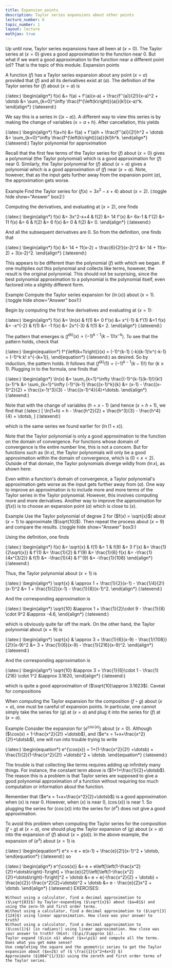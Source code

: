 ```yaml
---
title: Expansion points
description: Taylor series expansions about other points
lecture_number: 6
topic_number: 1
layout: lecture
mathjax: true
---
```

Up until now, Taylor series expansions have all been at ($x=0$). The Taylor series at ($x=0$) gives a good approximation to the function near 0. But what if we want a good approximation to the function near a different point ($a$)? That is the topic of this module.
Expansion points

A function ($f$) has a Taylor series expansion about any point ($x=a$) provided that ($f$) and all its derivatives exist at ($a$). The definition of the Taylor series for ($f$) about ($x=a$) is

(:latex:) \begin{align*} f(x) &= f(a) + f'(a)(x-a) + \frac{f''(a)}{2!}(x-a)^2 + \dotsb
&= \sum_{k=0}^\infty \frac{f^{\left(k\right)}(a)}{k!}(x-a)^k. \end{align*} (:latexend:)

We say this is a series in ($(x-a)$). A different way to view this series is by making the change of variables ($x = a+h$). After cancellation, this yields

(:latex:) \begin{align*} f(a+h) &= f(a) + f'(a)h + \frac{f''(a)}{2!}h^2 + \dotsb
&= \sum_{k=0}^\infty \frac{f^{\left(k\right)}(a)}{k!}h^k. \end{align*} (:latexend:)
Taylor polynomial for approximation

Recall that the first few terms of the Taylor series for ($f$) about ($x=0$) gives a polynomial (the Taylor polynomial) which is a good approximation for ($f$) near 0. Similarly, the Taylor polynomial for ($f$) about ($x=a$) gives a polynomial which is a good approximation of ($f$) near ($x=a$). Note, however, that as the input gets further away from the expansion point ($a$), the approximation gets worse.

Example Find the Taylor series for ($f(x) = 3x^2-x+4$) about ($x=2$). (:toggle hide show="Answer" box2:)

Computing the derivatives, and evaluating at ($x=2$), one finds

(:latex:) \begin{align*} f(x) &= 3x^2-x+4 & f(2) &= 14
f'(x) &= 6x-1 & f'(2) &= 11
f(x) &= 6 & f(2) &= 6
f(x) &= 0 & f(2) &= 0. \end{align*} (:latexend:)

And all the subsequent derivatives are 0. So from the definition, one finds that

(:latex:) \begin{align*} f(x) &= 14 + 11(x-2) + \frac{6}{2!}(x-2)^2
&= 14 + 11(x-2) + 3(x-2)^2. \end{align*} (:latexend:)

This appears to be different than the polynomial ($f$) with which we began. If one multiplies out this polynomial and collects like terms, however, the result is the original polynomial. This should not be surprising, since the best polynomial approximation to a polynomial is the polynomial itself, even factored into a slightly different form.

Example Compute the Taylor series expansion for ($\ln(x)$) about ($x=1$). (:toggle hide show="Answer" box1:)

Begin by computing the first few derivatives and evaluating at ($x=1$):

(:latex:) \begin{align*} f(x) &= \ln(x) & f(1) &= 0
f'(x) &= x^{-1} & f'(1) &=1
f(x) &= -x^{-2} & f(1) &= -1
f(x) &= 2x^{-3} & f(1) &= 2. \end{align*} (:latexend:)

The pattern that emerges is ($f^{\left(k\right)}(x) = (-1)^{k-1}(k-1)!x^{-k}$). To see that the pattern holds, check that

(:latex:) \begin{equation*} f^{\left(k+1\right)}(x) = (-1)^{k-1} (-k)(k-1)!x^{-k-1} = (-1)^k k! x^{-(k+1)}, \end{equation*} (:latexend:) as desired. So by induction, the pattern holds. It follows that ($f^{\left(k\right)}(1) = (-1)^{k-1}(k-1)!$) for ($k \geq 1$). Plugging in to the formula, one finds that

(:latex:) \begin{align*} \ln(x) &= \sum_{k=1}^\infty \frac{(-1)^{k-1}(k-1)!}{k!}(x-1)^k
&= \sum_{k=1}^\infty (-1)^{k-1} \frac{(x-1)^k}{k}
&= (x-1) - \frac{(x-1)^2}{2} + \frac{(x-1)^3}{3} - \frac{(x-1)^4}{4}+\dotsb. \end{align*} (:latexend:)

Note that with the change of variables ($h = x-1$) (and hence ($x = h+1$), we find that (:latex:) \[ \ln(1+h) = h - \frac{h^2}{2} + \frac{h^3}{3} - \frac{h^4}{4} + \dotsb, \] (:latexend:)

which is the same series we found earlier for ($\ln(1+x)$).

Note that the Taylor polynomial is only a good approximation to the function on the domain of convergence. For functions whose domain of convergence is the entire number line, this is not a concern. But for functions such as ($\ln x$), the Taylor polynomials will only be a good approximation within the domain of convergence, which is ($0 < x < 2$). Outside of that domain, the Taylor polynomials diverge wildly from ($\ln x$), as shown here:

Even within a function's domain of convergence, a Taylor polynomial's approximation gets worse as the input gets further away from ($a$). One way to improve an approximation is to include more and more terms of the Taylor series in the Taylor polynomial. However, this involves computing more and more derivatives. Another way to improve the approximation for ($f(x)$) is to choose an expansion point ($a$) which is close to ($x$).

Example Use the Taylor polynomial of degree 2 for ($f(x) = \sqrt{x}$) about ($x=1$) to approximate ($\sqrt{10}$). Then repeat the process about ($x=9$) and compare the results. (:toggle hide show="Answer" box3:)

Using the definition, one finds

(:latex:) \begin{align*} f(x) &= \sqrt{x} & f(1) &= 1 & f(9) &= 3
f'(x) &= \frac{1}{2\sqrt{x}} & f'(1) &= \frac{1}{2} & f'(9) &= \frac{1}{6}
f(x) &= -\frac{1}{4x^{3/2}} & f(1) &= -\frac{1}{4} & f''(9) &= -\frac{1}{108} \end{align*} (:latexend:)

Thus, the Taylor polynomial about ($x=1$) is

(:latex:) \begin{align*} \sqrt{x} & \approx 1 + \frac{1}{2}(x-1) - \frac{1/4}{2!}(x-1)^2
&= 1 + \frac{1}{2}(x-1) - \frac{1}{8}(x-1)^2. \end{align*} (:latexend:)

And the corresponding approximation is

(:latex:) \begin{align*} \sqrt{10} &\approx 1 + \frac{1}{2}\cdot 9 - \frac{1}{8} \cdot 9^2
&\approx -4.6, \end{align*} (:latexend:)

which is obviously quite far off the mark. On the other hand, the Taylor polynomial about ($x=9$) is

(:latex:) \begin{align*} \sqrt{x} & \approx 3 + \frac{1}{6}(x-9) - \frac{1/{108}}{2!}(x-9)^2
&= 3 + \frac{1}{6}(x-9) - \frac{1}{216}(x-9)^2. \end{align*} (:latexend:)

And the corresponding approximation is

(:latex:) \begin{align*} \sqrt{10} &\approx 3 + \frac{1}{6}\cdot 1 - \frac{1}{216} \cdot 1^2
&\approx 3.1620, \end{align*} (:latexend:)

which is quite a good approximation of ($\sqrt{10}\approx 3.1623$).
Caveat for compositions

When computing the Taylor expansion for the composition ($f \circ g$) about ($x=a$), one must be careful of expansion points. In particular, one cannot simply take the series for ($g$) at ($x=a$) and plug it into the series for ($f$) at ($x=a$).

Example Consider the expansion for ($e^{\cos(x)}$) about ($x=0$). Although ($\cos(x) = 1-\frac{x^2}{2!} +\dotsb$), and ($e^x = 1+x+\frac{x^2}{2!}+\dotsb$), one will run into trouble trying to write

(:latex:) \begin{equation*} e^{\cos(x)} = 1+(1-\frac{x^2}{2!} +\dotsb) + \frac{1}{2}(1-\frac{x^2}{2!} +\dotsb)^2 + \dotsb. \end{equation*} (:latexend:)

The trouble is that collecting like terms requires adding up infinitely many things. For instance, the constant term above is ($1+1+\frac{1}{2}+\dotsb$). The reason this is a problem is that Taylor series are supposed to give a good polynomial approximation of a function without requiring too much computation or information about the function.

Remember that ($e^x = 1+x+\frac{x^2}{2}+\dotsb$) is a good approximation when ($x$) is near 0. However, when ($x$) is near 0, ($\cos(x)$) is near 1. So plugging the series for ($\cos(x)$) into the series for ($e^x$) does not give a good approximation.

To avoid this problem when computing the Taylor series for the composition ($f \circ g$) at ($x=a$), one should plug the Taylor expansion of ($g$) about ($x=a$) into the expansion of ($f$) about ($x=g(a)$). In the above example, the expansion of ($e^x$) about ($x=1$) is

(:latex:) \begin{equation*} e^x = e + e(x-1) + \frac{e}{2!}(x-1)^2 + \dotsb, \end{equation*} (:latexend:) so

(:latex:) \begin{align*} e^{\cos(x)} &= e + e\left[\left(1-\frac{x^2}{2!}+\dotsb\right)-1\right] + \frac{e}{2!}\left[\left(1-\frac{x^2}{2!}+\dotsb\right)-1\right]^2 + \dotsb
&= e + e(-\frac{x^2}{2} + \dotsb) + \frac{e}{2}(-\frac{x^2}{2}+\dotsb)^2 + \dotsb
&= e - \frac{e}{2}x^2 + \dotsb. \end{align*} (:latexend:)
EXERCISES:

    Without using a calculator, find a decimal approximation to ($\sqrt{83}$) by Taylor-expanding ($\sqrt{x}$) about ($a=81$) and using the zero-th and first order terms.
    Without using a calculator, find a decimal approximation to ($\sqrt[3]{124}$) using linear approximation. How close was your answer to truth?
    Without using a calculator, find a decimal approximation to ($\cos(1)$) [in radians!] using linear approximation. How close was your answer to truth? (Hint: ($\pi/3\approx 1$)...)
    Taylor expand ($\sin x$) about ($x=\pi$) and compute all the terms. Does what you get make sense?
    Use completing the square and the geometric series to get the Taylor expansion about ($x=2$) of ($ \frac{1}{x^2+4x+3} $)
    Approximate ($1004^{1/3}$) using the zeroth and first order terms of the Taylor series. 